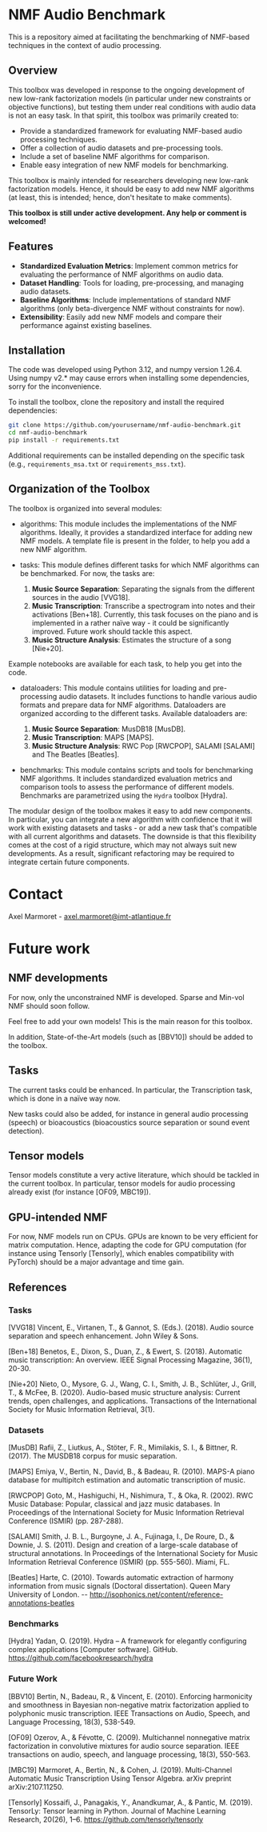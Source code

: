 # NMF Audio Benchmark

This is a repository aimed at facilitating the benchmarking of NMF-based techniques in the context of audio processing.

## Overview

This toolbox was developed in response to the ongoing development of new low-rank factorization models (in particular under new constraints or objective functions), but testing them under real conditions with audio data is not an easy task. In that spirit, this toolbox was primarily created to:

- Provide a standardized framework for evaluating NMF-based audio processing techniques.
- Offer a collection of audio datasets and pre-processing tools.
- Include a set of baseline NMF algorithms for comparison.
- Enable easy integration of new NMF models for benchmarking.

This toolbox is mainly intended for researchers developing new low-rank factorization models. Hence, it should be easy to add new NMF algorithms (at least, this is intended; hence, don't hesitate to make comments).

**This toolbox is still under active development. Any help or comment is welcomed!**

## Features

- **Standardized Evaluation Metrics**: Implement common metrics for evaluating the performance of NMF algorithms on audio data.
- **Dataset Handling**: Tools for loading, pre-processing, and managing audio datasets.
- **Baseline Algorithms**: Include implementations of standard NMF algorithms (only beta-divergence NMF without constraints for now).
- **Extensibility**: Easily add new NMF models and compare their performance against existing baselines.

## Installation

The code was developed using Python 3.12, and numpy version 1.26.4. Using numpy v2.* may cause errors when installing some dependencies, sorry for the inconvenience.

To install the toolbox, clone the repository and install the required dependencies:

```bash
git clone https://github.com/yourusername/nmf-audio-benchmark.git
cd nmf-audio-benchmark
pip install -r requirements.txt
```

Additional requirements can be installed depending on the specific task (e.g., `requirements_msa.txt` or `requirements_mss.txt`).
## Organization of the Toolbox
The toolbox is organized into several modules:

- algorithms: This module includes the implementations of the NMF algorithms. Ideally, it provides a standardized interface for adding new NMF models. A template file is present in the folder, to help you add a new NMF algorithm.

- tasks: This module defines different tasks for which NMF algorithms can be benchmarked. For now, the tasks are:
    1. **Music Source Separation**: Separating the signals from the different sources in the audio [VVG18].
    1. **Music Transcription**: Transcribe a spectrogram into notes and their activations [Ben+18]. Currently, this task focuses on the piano and is implemented in a rather naïve way - it could be significantly improved. Future work should tackle this aspect.
    1. **Music Structure Analysis**: Estimates the structure of a song [Nie+20].

Example notebooks are available for each task, to help you get into the code.

- dataloaders: This module contains utilities for loading and pre-processing audio datasets. It includes functions to handle various audio formats and prepare data for NMF algorithms. Dataloaders are organized according to the different tasks. Available dataloaders are:
    1. **Music Source Separation**: MusDB18 [MusDB].
    1. **Music Transcription**: MAPS [MAPS].
    1. **Music Structure Analysis**: RWC Pop [RWCPOP], SALAMI [SALAMI] and The Beatles [Beatles].

- benchmarks: This module contains scripts and tools for benchmarking NMF algorithms. It includes standardized evaluation metrics and comparison tools to assess the performance of different models. Benchmarks are parametrized using the `Hydra` toolbox [Hydra].

The modular design of the toolbox makes it easy to add new components. In particular, you can integrate a new algorithm with confidence that it will work with existing datasets and tasks - or add a new task that's compatible with all current algorithms and datasets. The downside is that this flexibility comes at the cost of a rigid structure, which may not always suit new developments. As a result, significant refactoring may be required to integrate certain future components.

# Contact
Axel Marmoret - axel.marmoret@imt-atlantique.fr

# Future work
## NMF developments
For now, only the unconstrained NMF is developed. Sparse and Min-vol NMF should soon follow.

Feel free to add your own models! This is the main reason for this toolbox.

In addition, State-of-the-Art models (such as [BBV10]) should be added to the toolbox.

## Tasks
The current tasks could be enhanced. In particular, the Transcription task, which is done in a naïve way now.

New tasks could also be added, for instance in general audio processing (speech) or bioacoustics (bioacoustics source separation or sound event detection).

## Tensor models
Tensor models constitute a very active literature, which should be tackled in the current toolbox. In particular, tensor models for audio processing already exist (for instance [OF09, MBC19]).

## GPU-intended NMF
For now, NMF models run on CPUs. GPUs are known to be very efficient for matrix computation. Hence, adapting the code for GPU computation (for instance using Tensorly [Tensorly], which enables compatibility with PyTorch) should be a major advantage and time gain.

## References

### Tasks

[VVG18] Vincent, E., Virtanen, T., & Gannot, S. (Eds.). (2018). Audio source separation and speech enhancement. John Wiley & Sons.

[Ben+18] Benetos, E., Dixon, S., Duan, Z., & Ewert, S. (2018). Automatic music transcription: An overview. IEEE Signal Processing Magazine, 36(1), 20-30.

[Nie+20] Nieto, O., Mysore, G. J., Wang, C. I., Smith, J. B., Schlüter, J., Grill, T., & McFee, B. (2020). Audio-based music structure analysis: Current trends, open challenges, and applications. Transactions of the International Society for Music Information Retrieval, 3(1).

### Datasets

[MusDB] Rafii, Z., Liutkus, A., Stöter, F. R., Mimilakis, S. I., & Bittner, R. (2017). The MUSDB18 corpus for music separation.

[MAPS] Emiya, V., Bertin, N., David, B., & Badeau, R. (2010). MAPS-A piano database for multipitch estimation and automatic transcription of music.

[RWCPOP] Goto, M., Hashiguchi, H., Nishimura, T., & Oka, R. (2002). RWC Music Database: Popular, classical and jazz music databases. In Proceedings of the International Society for Music Information Retrieval Conference (ISMIR) (pp. 287-288).

[SALAMI] Smith, J. B. L., Burgoyne, J. A., Fujinaga, I., De Roure, D., & Downie, J. S. (2011). Design and creation of a large-scale database of structural annotations. In Proceedings of the International Society for Music Information Retrieval Conference (ISMIR) (pp. 555-560). Miami, FL.

[Beatles] Harte, C. (2010). Towards automatic extraction of harmony information from music signals (Doctoral dissertation). Queen Mary University of London. -- http://isophonics.net/content/reference-annotations-beatles

### Benchmarks

[Hydra] Yadan, O. (2019). Hydra – A framework for elegantly configuring complex applications [Computer software]. GitHub. https://github.com/facebookresearch/hydra

### Future Work

[BBV10] Bertin, N., Badeau, R., & Vincent, E. (2010). Enforcing harmonicity and smoothness in Bayesian non-negative matrix factorization applied to polyphonic music transcription. IEEE Transactions on Audio, Speech, and Language Processing, 18(3), 538-549.

[OF09] Ozerov, A., & Févotte, C. (2009). Multichannel nonnegative matrix factorization in convolutive mixtures for audio source separation. IEEE transactions on audio, speech, and language processing, 18(3), 550-563.

[MBC19] Marmoret, A., Bertin, N., & Cohen, J. (2019). Multi-Channel Automatic Music Transcription Using Tensor Algebra. arXiv preprint arXiv:2107.11250.

[Tensorly] Kossaifi, J., Panagakis, Y., Anandkumar, A., & Pantic, M. (2019). TensorLy: Tensor learning in Python. Journal of Machine Learning Research, 20(26), 1–6. https://github.com/tensorly/tensorly

